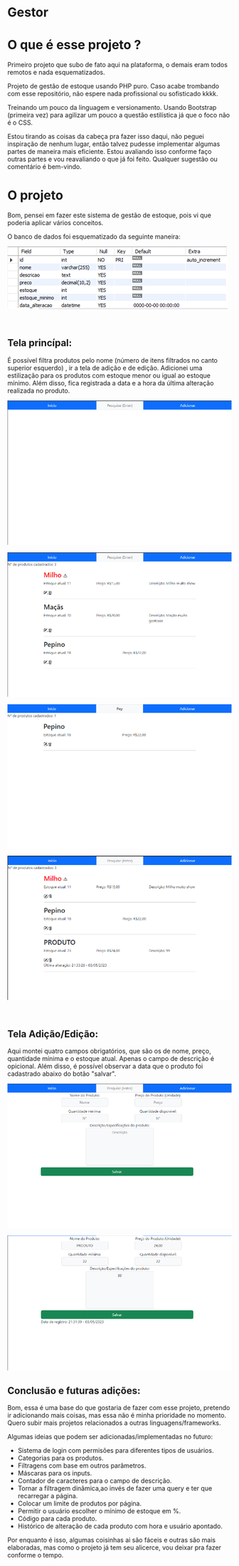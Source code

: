 # Gestor
<h1> O que é esse projeto ? </h1>

<p>Primeiro projeto que subo de fato aqui na plataforma, o demais eram todos remotos e nada esquematizados.</p>
<p> Projeto de gestão de estoque usando PHP puro. Caso acabe trombando com esse repositório, não espere nada profissional ou sofisticado kkkk.</p>

<p>Treinando um pouco da linguagem e versionamento. 
Usando Bootstrap (primeira vez) para agilizar um pouco a questão estilística já que o foco não é o CSS.</p>

<p>Estou tirando as coisas da cabeça pra fazer isso daqui, não peguei inspiração de nenhum lugar, então talvez pudesse implementar algumas partes de maneira mais eficiente. Estou avaliando isso conforme faço outras partes e vou reavaliando o que já foi feito. Qualquer sugestão ou comentário é bem-vindo.</p>

<h1>O projeto</h1>
<p>Bom, pensei em fazer este sistema de gestão de estoque, pois vi que poderia aplicar vários conceitos.</p>
<p>O banco de dados foi esquematizado da seguinte maneira:</p>

![Banco de Dados](imagensreadme/BancoDeDados.png)

<br>
<h2>Tela princípal:</h2>
<p>É possível filtra produtos pelo nome (número de itens filtrados no canto superior esquerdo) , ir a tela de adição e de edição. Adicionei uma estilização para os produtos com estoque menor ou igual ao estoque mínimo. Além disso, fica registrada a data e a hora da última alteração realizada no produto.</p>

![TelaPrincipal 1](imagensreadme/TelaPrincipal.png) 

![TelaPrincipal 2](imagensreadme/TelaPrincipal2.png)

![TelaPrincipal 3](imagensreadme/TelaPrincipal3.png)

![TelaPrincipal 4](imagensreadme/TelaPrincipal4.png)

<br>
<h2>Tela Adição/Edição:</h2>
<p>Aqui montei quatro campos obrigatórios, que são os de nome, preço, quantidade mínima e o estoque atual. Apenas o campo de descrição é opicional. Além disso, é possível observar a data que o produto foi cadastrado abaixo do botão "salvar".</p>

![TelaAddEdit](imagensreadme/TelaAdicaoeEdicao.png)

![TelaAddEdit2](imagensreadme/TelaAdicaoeEdicao2.png)

<h2>Conclusão e futuras adições:</h2>
<p>Bom, essa é uma base do que gostaria de fazer com esse projeto, pretendo ir adicionando mais coisas, mas essa não é minha prioridade no momento. Quero subir mais projetos relacionados a outras linguagens/frameworks.</p>

<p>Algumas ideias que podem ser adicionadas/implementadas no futuro:</p>

<ul>
<li>Sistema de login com permisões para diferentes tipos de usuários.</li>
<li>Categorias para os produtos.</li>
<li>Filtragens com base em outros parâmetros.</li>
<li>Máscaras para os inputs.</li>
<li>Contador de caracteres para o campo de descrição.</li>
<li>Tornar a filtragem dinâmica,ao invés de fazer uma query e ter que recarregar a página.</li>
<li>Colocar um limite de produtos por página. </li>
<li>Permitir o usuário escolher o mínimo de estoque em %.</li>
<li>Código para cada produto.</li>
<li>Histórico de alteração de cada produto com hora e usuário apontado.</li>
</ul>

<p>Por enquanto é isso, algumas coisinhas ai são fáceis e outras são mais elaboradas, mas como o projeto já tem seu alicerce, vou deixar pra fazer conforme o tempo.<p>
